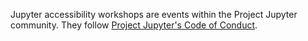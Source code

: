 Jupyter accessibility workshops are events within the Project Jupyter community.
They follow [Project Jupyter's Code of Conduct](https://jupyter.org/conduct/).
